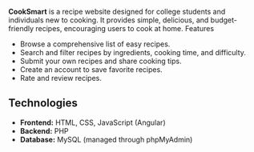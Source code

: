 **CookSmart** is a recipe website designed for college students and individuals new to cooking. It provides simple, delicious, and budget-friendly recipes, encouraging users to cook at home.
Features
- Browse a comprehensive list of easy recipes.
- Search and filter recipes by ingredients, cooking time, and difficulty.
- Submit your own recipes and share cooking tips.
- Create an account to save favorite recipes.
- Rate and review recipes.

## Technologies
- **Frontend:** HTML, CSS, JavaScript (Angular)
- **Backend:** PHP
- **Database:** MySQL (managed through phpMyAdmin)